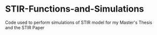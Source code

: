 # STIR-Functions-and-Simulations
Code used to perform simulations of STIR model for my Master's Thesis and the STIR Paper
